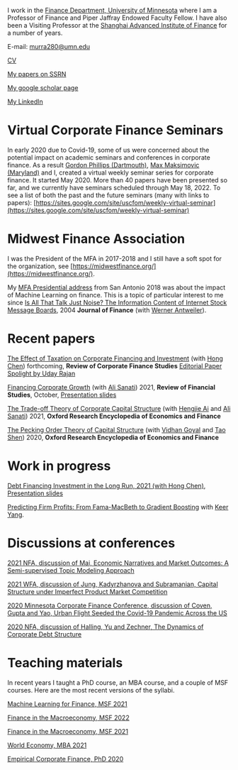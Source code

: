 I work in the [Finance Department, University of Minnesota](https://carlsonschool.umn.edu/faculty/murray-frank) where I am a Professor of Finance and Piper Jaffray Endowed Faculty Fellow. I have also been a Visiting Professor at the [Shanghai Advanced Institute of Finance](https://en.saif.sjtu.edu.cn/) for a number of years.

E-mail: murra280@umn.edu

[CV](https://github.com/mzfrank/myweb/files/6824824/Vita2020Dec_Murray.Frank.pdf)

[My papers on SSRN](https://papers.ssrn.com/sol3/cf_dev/AbsByAuth.cfm?per_id=59982)

[My google scholar page](https://scholar.google.com/citations?user=iizj77oAAAAJ&hl=en&oi=sra)

[My LinkedIn](https://www.linkedin.com/in/murray-frank-5b5666a5/)

# Virtual Corporate Finance Seminars

In early 2020 due to Covid-19, some of us were concerned about the potential impact on academic seminars and conferences in corporate finance. As a result [Gordon Phillips (Dartmouth)](http://faculty.tuck.dartmouth.edu/gordon-phillips/), [Max Maksimovic (Maryland)](https://www.rhsmith.umd.edu/directory/vojislav-max-maksimovic) and I, created a virtual weekly seminar series for corporate finance. It started May 2020. More than 40 papers have been presented so far, and we currently have seminars scheduled through May 18, 2022. To see a list of both the past and the future seminars (many with links to papers): 
[https://sites.google.com/site/uscfom/weekly-virtual-seminar](https://sites.google.com/site/uscfom/weekly-virtual-seminar)

# Midwest Finance Association

I was the President of the MFA in 2017-2018 and I still have a soft spot for the organization, see [https://midwestfinance.org/](https://midwestfinance.org/). 

My [MFA Presidential address](https://midwestfinance.org/wp-content/uploads/2020/08/presidential-address-march18.pdf) from San Antonio 2018 was about the impact of Machine Learning on finance. This is a topic of particular interest to me since [Is All That Talk Just Noise? The Information Content of Internet Stock Message Boards](https://doi.org/10.1111/j.1540-6261.2004.00662.x), 2004 **Journal of Finance** (with [Werner Antweiler](https://wernerantweiler.ca/)).

# Recent papers 

[The Effect of Taxation on Corporate Financing and Investment](https://ssrn.com/abstract=2878057) (with [Hong Chen](http://en.saif.sjtu.edu.cn/faculty-research/chen-hong)) forthcoming, **Review of Corporate Finance Studies** [Editorial Paper Spolight by Uday Rajan](http://sfsrcfs.org/news/paper-spotlight-the-effect-of-taxation-on-corporate-financing-and-investment/)

[Financing Corporate Growth](https://academic.oup.com/rfs/article-abstract/34/10/4926/6020280) (with [Ali Sanati](https://www.alisanati.com/)) 2021, **Review of Financial Studies**, October, [Presentation slides](https://github.com/mzfrank/myweb/files/6826544/FrankSanati_2020Virtual.pdf)

[The Trade-off Theory of Corporate Capital Structure](https://ssrn.com/abstract=3595492) (with [Hengjie Ai](https://www.hengjieai.com/) and [Ali Sanati](https://www.alisanati.com/)) 2021, **Oxford Research Encyclopedia of Economics and Finance** 

[The Pecking Order Theory of Capital Structure](https://ssrn.com/abstract=3540610) (with [Vidhan Goyal](https://www.vidhangoyal.com/) and [Tao Shen](http://www.sem.tsinghua.edu.cn/en/shentao)) 2020, **Oxford Research Encyclopedia of Economics and Finance** 

# Work in progress

[Debt Financing Investment in the Long Run, 2021 (with Hong Chen)](https://github.com/mzfrank/myweb/files/6823733/ChenFrank2021June02.pdf),
[Presentation slides](https://github.com/mzfrank/myweb/files/6825712/Talk_ChenFrank_2021Mar05.pdf)

[Predicting Firm Profits: From Fama-MacBeth to Gradient Boosting](https://ssrn.com/abstract=3919194) with [Keer Yang](https://keeryang.github.io/). 

# Discussions at conferences


[2021 NFA, discussion of Mai, Economic Narratives and Market Outcomes: A Semi-supervised Topic Modeling Approach](https://github.com/mzfrank/myweb/files/7197947/EconomicNarratives_Discussion_NFA_2021.pdf)

[2021 WFA, discussion of Jung, Kadyrzhanova and Subramanian, Capital Structure under Imperfect Product Market Competition](https://github.com/mzfrank/myweb/files/6823894/Capital.Structure.under.Imperfect.Product.Market.CompetitionUpdated.pdf)

[2020 Minnesota Corporate Finance Conference, discussion of Coven, Gupta and Yao, Urban Flight Seeded the Covid-19 Pandemic Across the US](https://github.com/mzfrank/myweb/files/6823952/Comments.on.Urban.Flight.paper.2020.Oct.pdf)

[2020 NFA, discussion of Halling, Yu and Zechner, The Dynamics of Corporate Debt Structure](https://github.com/mzfrank/myweb/files/6823969/MFrank_NFA_Discussion_2020Updated.pdf)

# Teaching materials

In recent years I taught a PhD course, an MBA course, and a couple of MSF courses. Here are the most recent versions of the syllabi.

[Machine Learning for Finance, MSF 2021](https://github.com/mzfrank/myweb/files/6823590/ML_for_Finance_syllabus_2021.pdf)

[Finance in the Macroeconomy, MSF 2022](https://github.com/mzfrank/myweb/files/)

[Finance in the Macroeconomy, MSF 2021](https://github.com/mzfrank/myweb/files/6823561/6621_MSF_2021_Syllabus.pdf)

[World Economy, MBA 2021](https://github.com/mzfrank/myweb/files/6823531/World.Economy.Syllabus.2021.pdf)

[Empirical Corporate Finance, PhD 2020](https://github.com/mzfrank/myweb/files/6823541/8823_Syllabus2020.pdf)

